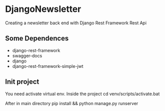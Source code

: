 # DjangoNewsletter
Creating a newsletter back end with Django Rest Framework Rest Api

## Some Dependences

- django-rest-framework
- swagger-docs
- django
- django-rest-framework-simple-jwt

## Init project
You need activate virtual env.
Inside the project cd venv/scripts/activate.bat

After in main directory
pip install
&& python manage.py runserver


